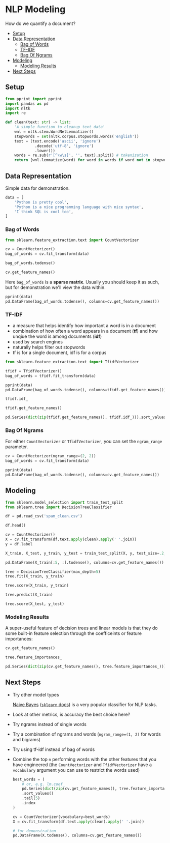 # NLP Modeling

How do we quantify a document?

- [Setup](#setup)
- [Data Representation](#data-representation)
    - [Bag of Words](#bag-of-words)
    - [TF-IDF](#tf-idf)
    - [Bag Of Ngrams](#bag-of-ngrams)
- [Modeling](#modeling)
    - [Modeling Results](#modeling-results)
- [Next Steps](#next-steps)

## Setup

```python
from pprint import pprint
import pandas as pd
import nltk
import re

def clean(text: str) -> list:
    'A simple function to cleanup text data'
    wnl = nltk.stem.WordNetLemmatizer()
    stopwords = set(nltk.corpus.stopwords.words('english'))
    text = (text.encode('ascii', 'ignore')
             .decode('utf-8', 'ignore')
             .lower())
    words = re.sub(r'[^\w\s]', '', text).split() # tokenization
    return [wnl.lemmatize(word) for word in words if word not in stopwords]
```

## Data Representation

Simple data for demonstration.

```python
data = [
    'Python is pretty cool',
    'Python is a nice programming language with nice syntax',
    'I think SQL is cool too',
]
```

### Bag of Words

```python
from sklearn.feature_extraction.text import CountVectorizer

cv = CountVectorizer()
bag_of_words = cv.fit_transform(data)
```

```python
bag_of_words.todense()
```

```python
cv.get_feature_names()
```

Here `bag_of_words` is a **sparse matrix**. Usually you should keep it as such,
but for demonstration we'll view the data within.

```python
pprint(data)
pd.DataFrame(bag_of_words.todense(), columns=cv.get_feature_names())
```

### TF-IDF

- a measure that helps identify how important a word is in a document
- combination of how often a word appears in a document (**tf**) and how unqiue the word
  is among documents (**idf**)
- used by search engines
- naturally helps filter out stopwords
- tf is for a single document, idf is for a corpus

```python
from sklearn.feature_extraction.text import TfidfVectorizer

tfidf = TfidfVectorizer()
bag_of_words = tfidf.fit_transform(data)

pprint(data)
pd.DataFrame(bag_of_words.todense(), columns=tfidf.get_feature_names())
```

```python
tfidf.idf_
```

```python
tfidf.get_feature_names()
```

```python
pd.Series(dict(zip(tfidf.get_feature_names(), tfidf.idf_))).sort_values()
```

### Bag Of Ngrams

For either `CountVectorizer` or `TfidfVectorizer`, you can set the `ngram_range`
parameter.

```python
cv = CountVectorizer(ngram_range=(2, 2))
bag_of_words = cv.fit_transform(data)
```

```python
pprint(data)
pd.DataFrame(bag_of_words.todense(), columns=cv.get_feature_names())
```

## Modeling

```python
from sklearn.model_selection import train_test_split
from sklearn.tree import DecisionTreeClassifier

df = pd.read_csv('spam_clean.csv')
```

```python
df.head()
```

```python
cv = CountVectorizer()
X = cv.fit_transform(df.text.apply(clean).apply(' '.join))
y = df.label
```

```python
X_train, X_test, y_train, y_test = train_test_split(X, y, test_size=.2, random_state=12)
```

```python
pd.DataFrame(X_train[:5, :].todense(), columns=cv.get_feature_names())
```

```python
tree = DecisionTreeClassifier(max_depth=5)
tree.fit(X_train, y_train)

tree.score(X_train, y_train)
```

```python
tree.predict(X_train)
```

```python
tree.score(X_test, y_test)
```

### Modeling Results

A super-useful feature of decision trees and linear models is that they do some
built-in feature selection through the coefficeints or feature importances:

```python
cv.get_feature_names()
```

```python
tree.feature_importances_
```

```python
pd.Series(dict(zip(cv.get_feature_names(), tree.feature_importances_))).sort_values().tail(12)
```

## Next Steps

- Try other model types

    [Naive Bayes](https://en.wikipedia.org/wiki/Naive_Bayes_classifier)
    ([`sklearn`
    docs](https://scikit-learn.org/stable/modules/generated/sklearn.naive_bayes.MultinomialNB.html))
    is a very popular classifier for NLP tasks.

- Look at other metrics, is accuracy the best choice here?

- Try ngrams instead of single words

- Try a combination of ngrams and words (`ngram_range=(1, 2)` for words and
  bigrams)

- Try using tf-idf instead of bag of words

- Combine the top `n` performing words with the other features that you have
  engineered (the `CountVectorizer` and `TfidfVectorizer` have a `vocabulary`
  argument you can use to restrict the words used)

    ```python
    best_words = (
        # or, e.g. lm.coef_
        pd.Series(dict(zip(cv.get_feature_names(), tree.feature_importances_)))
        .sort_values()
        .tail(5)
        .index
    )

    cv = CountVectorizer(vocabulary=best_words)
    X = cv.fit_transform(df.text.apply(clean).apply(' '.join))

    # for demonstration
    pd.DataFrame(X.todense(), columns=cv.get_feature_names())
    ```
